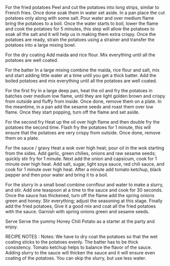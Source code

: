 For the fried potatoes
Peel and cut the potatoes into long strips, similar to French fries. Once done soak them in water set aside.
In a pan place the cut potatoes only along with some salt. Pour water and over medium flame bring the potatoes to a boil.
Once the water starts to boil, lower the flame and cook the potatoes for 5 minutes, this step will allow the potatoes to soak all the salt and it will help us in making them extra crispy.
Once the potatoes are ready, strain the potatoes using a strainer and transfer the potatoes into a large mixing bowl.



For the dry coating
Add maida and rice flour. Mix everything until all the potatoes are well coated.



For the batter
In a large mixing combine the maida, rice flour and salt, mix and start adding little water at a time until you get a thick batter.
Add the boiled potatoes and mix everything until all the potatoes are well coated.



For the first fry
In a large deep pan, heat the oil and fry the potatoes in batches over medium low flame, until they are light golden brown and crispy from outside and fluffy from inside. Once done, remove them on a plate.
In the meantime, in a pan add the sesame seeds and roast them over low flame. Once they start popping, turn off the flame and set aside.



For the second fry
Heat up the oil over high flame and then double fry the potatoes the second time. Flash fry the potatoes for 1 minute, this will ensure that the potatoes are very crispy from outside. Once done, remove them on a plate.



For the sauce / gravy
Heat a wok over high heat; pour oil in the wok starting from the sides.
Add garlic, green chilies, onions and raw sesame seeds; quickly stir fry for 1 minute.
Next add the onion and capsicum, cook for 1 minute over high heat.
Add salt, sugar, light soya sauce, red chili sauce, and cook for 1 minute over high heat.
After a minute add tomato ketchup, black pepper and then pour water and bring it to a boil.



For the slurry
In a small bowl combine cornflour and water to make a slurry, and stir. Add one teaspoon at a time to the sauce and cook for 30 seconds.
Once the sauce has thickened, turn off the flame add the spring onions green and honey. Stir everything; adjust the seasoning at this stage.
Finally add the fried potatoes, Give it a good mix and coat all the fried potatoes with the sauce. Garnish with spring onions green and sesame seeds.



Serve
Serve the yummy Honey Chili Potato as a starter at the party and enjoy.



RECIPE NOTES :
Notes:
We have to dry coat the potatoes so that the wet coating sticks to the potatoes evenly.
The batter has to be thick consistency.
Tomato ketchup helps to balance the flavor of the sauce.
Adding slurry to the sauce will thicken the sauce and it will ensure even coating of the potatoes. You can skip the slurry, but use less water.